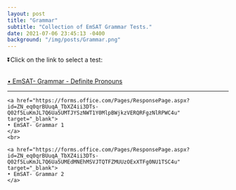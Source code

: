 ```yaml
---
layout: post
title: "Grammar"
subtitle: "Collection of EmSAT Grammar Tests."
date: 2021-07-06 23:45:13 -0400
background: "/img/posts/Grammar.png"
---
```



<p class="h3">⏬Click on the link to select a test:</p> 

<br>
<div class="text-primary">
    <a href="https://forms.office.com/Pages/ResponsePage.aspx?id=ZN_eq0qrBUuqA_TbXZ4ii3DTs-Q02f5LuKmJL7Q6Ua5UMjdTRFhNV0syMzBLWThIVlA0SjJFMTFBMC4u" target="_blank">
    • EmSAT- Grammar - Definite Pronouns 
    </a>
    <hr>

    <a href="https://forms.office.com/Pages/ResponsePage.aspx?id=ZN_eq0qrBUuqA_TbXZ4ii3DTs-Q02f5LuKmJL7Q6Ua5UMTJYSzNWT1Y0MlpBWjkzVERQRFgzNlRPWC4u" target="_blank">
    • EmSAT- Grammar 1  
    </a>
    <br>

    <a href="https://forms.office.com/Pages/ResponsePage.aspx?id=ZN_eq0qrBUuqA_TbXZ4ii3DTs-Q02f5LuKmJL7Q6Ua5UMEdMNEhMSVJTQTFZMUUzOExXTFg0NU1TSC4u" target="_blank">
    • EmSAT- Grammar 2  
    </a>
</div>
<br>
